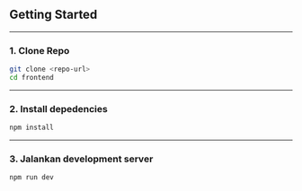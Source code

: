 ## Getting Started

---

### 1. Clone Repo

```bash
git clone <repo-url>
cd frontend
```

---

### 2. Install depedencies

```bash
npm install
```

---

### 3. Jalankan development server

```bash
npm run dev
```
